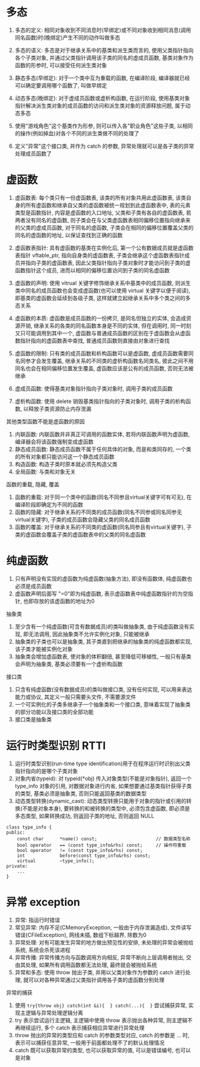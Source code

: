 # 多态

1. 多态的定义: 相同对象收到不同消息时(早绑定)或不同对象收到相同消息(调用同名函数)时(晚绑定)产生不同的动作叫做多态
2. 多态的语义: 多态是对于继承关系中的基类和派生类而言的, 使用父类指针指向各个子类对象, 并通过父类指针调用该子类的同名的虚成员函数, 基类对象作为函数的形参时, 可以接受任何派生类对象

1. 静态多态(早绑定): 对于一个类中互为重载的函数, 在编译阶段, 编译器就已经可以确定要调用哪个函数了, 叫做早绑定
2. 动态多态(晚绑定): 对于虚成员函数或虚析构函数, 在运行阶段, 使用基类对象指针解决派生类对象的成员函数的访问和派生类对象的资源释放问题, 属于动态多态

1. 使用"游戏角色"这个基类作为形参, 则可以传入各"职业角色"这些子类, 以相同的操作(例如掉血)对各个不同的派生类做不同的处理了
2. 定义"异常"这个接口类, 并作为 catch 的参数, 异常处理就可以是各子类的异常处理成员函数了

# 虚函数

1. 虚函数表: 每个类只有一份虚函数表, 该类的所有对象共用此虚函数表, 该类自身的所有虚函数和继承自父类的虚函数被统一规划到此虚函数表中, 表的元素类型是函数指针, 内容是虚函数的入口地址, 父类和子类有各自的虚函数表, 若两者没有同名的虚函数, 则子类会在与父类虚函数表相同偏移位置指向继承来的父类的虚成员函数, 对于同名的虚函数, 子类会在相同的偏移位置覆盖父类的同名的虚函数的地址, 以保证查找到正确的函数
2. 虚函数表指针: 具有虚函数的基类在实例化后, 第一个公有数据成员就是虚函数表指针 vftable_ptr, 指向自身类的虚函数表, 子类会继承这个虚函数表指针成员并指向子类的虚函数表, 因此父类指针指向子类对象时才能访问到子类的虚函数指针这个成员, 进而以相同的偏移位置访问到子类的同名虚函数

1. 虚函数的声明: 使用 vitrual 关键字修饰继承关系中基类中的成员函数, 则派生类中同名的成员函数也会变成虚函数(也可以使用 virtual 关键字以便于阅读), 即基类的虚函数会延续到各级子类, 这样就建立起继承关系中多个类之间的多态关系
2. 虚函数的本质: 虚函数是成员函数的一份拷贝, 是同名但独立的实体, 会造成资源开销, 继承关系的各类的同名函数本身是不同的实体, 但在调用时, 同一时刻又只可能调用到其中一个, 虚函数与普通成员函数的区别在于虚函数会从虚函数指针指向的虚函数表中查找, 普通成员函数则直接由对象进行查找
3. 虚函数的限制: 只有类的成员函数和析构函数可以是虚函数, 虚成员函数需要同名同参才会发生覆盖, 继承关系的不同类的虚析构函数名同类名, 彼此之间不用同名也会在相同偏移位置发生覆盖, 虚函数应该是公有的成员函数, 否则无法被继承

1. 虚成员函数: 使得基类对象指针指向子类对象时, 调用子类的成员函数
2. 虚析构函数: 使用 delete 销毁基类指针指向的子类对象时, 调用子类的析构函数, 以释放子类资源防止内存泄漏

其他类型函数不能是虚函数的原因

1. 内联函数: 内联函数并非真正可调用的函数实体, 若将内联函数声明为虚函数, 编译器会将该函数强制变成虚函数
2. 静态成员函数: 静态成员函数不属于任何具体的对象, 而是和类同存的, 一个类的所有对象都只能访问这一个静态成员函数
3. 构造函数: 构造子类时原本就必须先构造父类
4. 全局函数: 与类和对象无关

函数的重载, 隐藏, 覆盖

1. 函数的重载: 对于同一个类中的函数(同名不同参且virtual关键字可有可无), 在编译阶段即确定为不同的函数
2. 函数的隐藏: 对于继承关系的不同类的成员函数(同名不同参或同名同参无virtual关键字), 子类的成员函数会隐藏父类的同名成员函数
3. 函数的覆盖: 对于继承关系的不同类的虚函数(同名同参且有virtual关键字), 子类的虚函数会覆盖子类的虚函数表中的父类的同名虚函数

# 纯虚函数

1. 只有声明没有实现的虚函数为纯虚函数(抽象方法), 即没有函数体, 纯虚函数也必须是成员函数
2. 虚函数声明后面写 "=0"即为纯虚函数, 表示虚函数表中纯虚函数指针的为空指针, 也即存放的该虚函数的地址为0

抽象类

1. 至少含有一个纯虚函数(可含有数据成员)的类叫做抽象类, 由于纯虚函数没有实现, 即无法调用, 因此抽象类不允许实例化对象, 只能被继承
2. 抽象类的子类也可以是抽象类, 其子类直到把继承的抽象类的纯虚函数都实现, 该子类才能被实例化对象
3. 抽象类会增加虚函数表, 使对象的体积翻倍, 甚至降低可移植性, 一般只有基类会声明为抽象类, 基类必须要有一个虚析构函数

接口类

1. 只含有纯虚函数(没有数据成员)的类叫做接口类, 没有任何实现, 可以用来表达能力或协议, 其定义一般只需要头文件, 不需要源文件
2. 一个可实例化的子类多继承子一个抽象类和一个接口类, 意味着实现了抽象类的部分功能以及接口类的全部功能
3. 接口类是抽象类

# 运行时类型识别 RTTI

1. 运行时类型识别(run-time type identification)用于在程序运行时识别出父类指针指向的是哪个子类对象
2. 对象内省(typeid): 对 typeid(\*obj) 传入对象类型(不能是对象指针), 返回一个 type_info 对象的引用, 对数据对象进行内省, 如果想要通过基类指针获得子类的类型, 基类必须是抽象类, 否则只能返回基类的数据类型
3. 动态类型转换(dynamic_cast): 动态类型转换只能用于对象的指针或引用的转换(不能是对象本身), 要转换的和被转换的类型中, 必须包含虚函数, 即必须是多态类型, 如果转换成功, 则返回子类的地址, 否则返回 NULL

```
class type_info {
public:
	const char		*name() const;						// 数据类型名称
	bool operator	== (const type_info&rhs) const;		// 操作符重载
	bool operator	!= (const type_info&rhs) const;
	int				before(const type_info&rhs) const;
	virtual			~type_info();
private:
	...
}
```

# 异常 exception

1. 异常: 指运行时错误
2. 常见异常: 内存不足(CMemoryException, 一般由于内存泄漏造成), 文件读写错误(CFileException), 网线未插, 数组下标越界, 除数为0
3. 异常处理: 对有可能发生异常的地方做出预见性的安排, 未处理的异常会被抛给系统, 系统会杀死该进程
4. 异常传播: 异常传播方向与函数调用方向相反, 异常不断向上层调用者抛出, 交由其处理, 如果所有调用函数都无法处理, 最终就会被抛给系统
5. 异常和多态: 使用 throw 抛出子类, 并用以父类对象作为参数的 catch 进行处理, 就可以对各种异常通过父类指针调用各子类的虚函数分别处理

异常的捕获

1. 使用 `try{throw obj} catch(int &i){  } catch(...){  }` 尝试捕获异常, 实现主逻辑与异常处理逻辑分离
2. try 表示尝试运行主逻辑, 主逻辑中使用 throw 表示抛出各种异常, 则主逻辑不再继续运行, 多个 catch 表示捕获相应异常进行异常处理
3. throw 抛出的异常的类型应和 catch 的参数类型对应, catch 的参数是 ... 时, 表示可以捕获任意异常, 一般用于前面都处理不了的默认处理情况
4. catch 既可以获取异常的类型, 也可以获取异常的值, 可以是错误编号, 也可以是对象
